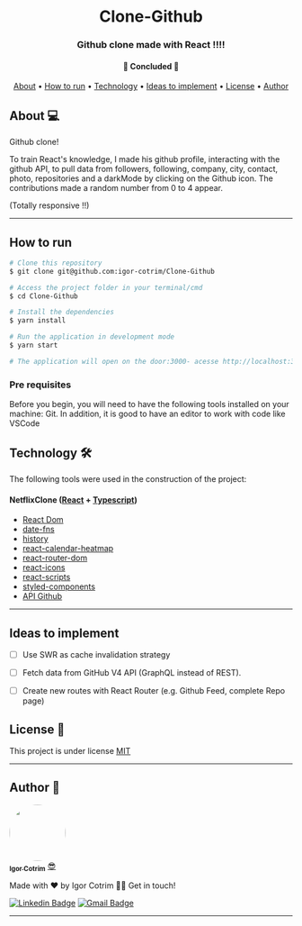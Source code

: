 <h1 align="center">Clone-Github </h1>

<h3 align="center">Github clone made with React !!!!</h3>

<h4 align="center"> 
	🚧  Concluded  🚧
</h4>

<p align="center">
 <a href="#about-">About</a> •
 <a href="#how-to-run">How to run</a> • 
 <a href="#technology-">Technology</a> • 
 <a href="#ideas-to-implement-">Ideas to implement</a> •
 <a href="#license-">License</a> • 
 <a href="#author-">Author</a>
</p>

## About 💻

Github clone!

To train React's knowledge, I made his github profile, interacting with the github API, to pull data from followers, following, company, city, contact, photo, repositories and a darkMode by clicking on the Github icon. The contributions made a random number from 0 to 4 appear.<br/>

(Totally responsive !!)

---

## How to run 

```sh
# Clone this repository
$ git clone git@github.com:igor-cotrim/Clone-Github

# Access the project folder in your terminal/cmd
$ cd Clone-Github

# Install the dependencies
$ yarn install

# Run the application in development mode
$ yarn start

# The application will open on the door:3000- acesse http://localhost:3000
```

### Pre requisites

Before you begin, you will need to have the following tools installed on your machine: Git. In addition, it is good to have an editor to work with code like VSCode

## Technology 🛠

The following tools were used in the construction of the project:

#### NetflixClone ([React](https://pt-br.reactjs.org/) + [Typescript](https://www.typescriptlang.org))

- [React Dom](https://pt-br.reactjs.org/docs/react-dom.html)
- [date-fns](https://date-fns.org)
- [history](https://www.npmjs.com/package/history)
- [react-calendar-heatmap](https://www.npmjs.com/package/react-calendar-heatmap)
- [react-router-dom](https://reactrouter.com/web/guides/quick-start/)
- [react-icons](https://react-icons.github.io/react-icons/)
- [react-scripts](https://www.npmjs.com/package/react-scripts)
- [styled-components](https://styled-components.com)
- [API Github](https://developer.github.com/v3/)

---

## Ideas to implement

- [ ] Use SWR as cache invalidation strategy
- [ ] Fetch data from GitHub V4 API (GraphQL instead of REST).
- [ ] Create new routes with React Router (e.g. Github Feed, complete Repo page)



## License 📝

This project is under license [MIT](https://choosealicense.com/licenses/mit/)

---

## Author 🦸

<a href="https://www.linkedin.com/in/igorcotrim/">
 <img style="border-radius: 50%;" src="https://avatars2.githubusercontent.com/u/50390408?s=460&u=fa3dad860e7be785755894c2c7f4cbd20ac4b1b0&v=4" width="100px;" alt=""/>
 <br />
 <sub><b>Igor Cotrim</b></sub></a> <a href="https://www.linkedin.com/in/igorcotrim/" title="linkedin">😎</a>


Made with ❤️ by Igor Cotrim 👋🏽 Get in touch!

[![Linkedin Badge](https://img.shields.io/badge/-Igor_Cotrim-blue?style=flat-square&logo=Linkedin&logoColor=white&link=https://www.linkedin.com/in/igorcotrim/)](https://www.linkedin.com/in/igorcotrim/) 
[![Gmail Badge](https://img.shields.io/badge/-igorxuxicotrim@gmail.com-c14438?style=flat-square&logo=Gmail&logoColor=white&link=mailto:igorxuxicotrim@gmail.com)](mailto:igorxuxicotrim@gmail.com)

---
